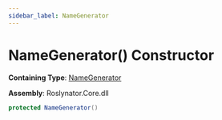 ```yaml
---
sidebar_label: NameGenerator
---
```


# NameGenerator\(\) Constructor

**Containing Type**: [NameGenerator](../index.md)

**Assembly**: Roslynator\.Core\.dll

```csharp
protected NameGenerator()
```

